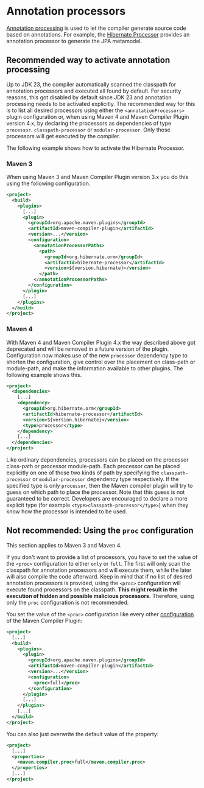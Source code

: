 <!--
Licensed to the Apache Software Foundation (ASF) under one
or more contributor license agreements.  See the NOTICE file
distributed with this work for additional information
regarding copyright ownership.  The ASF licenses this file
to you under the Apache License, Version 2.0 (the
"License"); you may not use this file except in compliance
with the License.  You may obtain a copy of the License at

http://www.apache.org/licenses/LICENSE-2.0

Unless required by applicable law or agreed to in writing,
software distributed under the License is distributed on an
"AS IS" BASIS, WITHOUT WARRANTIES OR CONDITIONS OF ANY
KIND, either express or implied.  See the License for the
specific language governing permissions and limitations
under the License.
-->

# Annotation processors

[Annotation processing](https://docs.oracle.com/en/java/javase/23/docs/specs/man/javac.html#annotation-processing) is used to let the compiler generate source code based on annotations.
For example, the [Hibernate Processor](https://hibernate.org/orm/processor/) provides an annotation processor to generate the JPA metamodel.


## Recommended way to activate annotation processing

Up to JDK 23, the compiler automatically scanned the classpath for annotation processors and executed all found by default.
For security reasons, this got disabled by default since JDK 23 and annotation processing needs to be activated explicitly.
The recommended way for this is to list all desired processors using either the `<annotationProcessors>` plugin configuration
or, when using Maven 4 and Maven Compiler Plugin version 4.x, by declaring the processors as dependencies of type `processor`. `classpath-processor` or `modular-processor`.
Only those processors will get executed by the compiler.

The following example shows how to activate the Hibernate Processor.


### Maven 3

When using Maven 3 and Maven Compiler Plugin version 3.x you do this using the following configuration.

```xml
<project>
  <build>
    <plugins>
      [...]
      <plugin>
        <groupId>org.apache.maven.plugins</groupId>
        <artifactId>maven-compiler-plugin</artifactId>
        <version>...</version>
        <configuration>
          <annotationProcessorPaths>
            <path>
              <groupId>org.hibernate.orm</groupId>
              <artifactId>hibernate-processor</artifactId>
              <version>${version.hibernate}</version>
            </path>
          </annotationProcessorPaths>
        </configuration>
      </plugin>
      [...]
    </plugins>
  </build>
</project>
```


### Maven 4

With Maven 4 and Maven Compiler Plugin 4.x the way described above got deprecated and will be removed in a future version of the plugin.
Configuration now makes use of the new `processor` dependency type to shorten the configuration,
give control over the placement on class-path or module-path, and make the information available to other plugins.
The following example shows this.

```xml
<project>
  <dependencies>
    [...]
    <dependency>
      <groupId>org.hibernate.orm</groupId>
      <artifactId>hibernate-processor</artifactId>
      <version>${version.hibernate}</version>
      <type>processor</type>
    </dependency>
    [...]
  </dependencies>
</project>
```

Like ordinary dependencies, processors can be placed on the processor class-path or processor module-path.
Each processor can be placed explicitly on one of those two kinds of path by specifying the
`classpath-processor` or `modular-processor` dependency type respectively.
If the specified type is only `processor`, then the Maven compiler plugin will try to guess on which path to place the processor.
Note that this guess is not guaranteed to be correct.
Developers are encouraged to declare a more explicit type (for example `<type>classpath-processor</type>`) when they know how the processor is intended to be used.


## Not recommended: Using the `proc` configuration

This section applies to Maven 3 and Maven 4.

If you don't want to provide a list of processors, you have to set the value of the `<proc>` configuration to either `only` or `full`.
The first will only scan the classpath for annotation processors and will execute them, while the later will also compile the code afterward.
Keep in mind that if no list of desired annotation processors is provided, using the `<proc>` configuration will execute found processors on the classpath.
**This might result in the execution of hidden and possible malicious processors.**
Therefore, using only the `proc` configuration is not recommended.

You set the value of the `<proc>` configuration like every other [configuration](/usage.html) of the Maven Compiler Plugin:

```xml
<project>
  [...]
  <build>
    <plugins>
      <plugin>
        <groupId>org.apache.maven.plugins</groupId>
        <artifactId>maven-compiler-plugin</artifactId>
        <version>...</version>
        <configuration>
          <proc>full</proc>
        </configuration>
      </plugin>
      [...]
    </plugins>
    [...]
  </build>
</project>
```

You can also just overwrite the default value of the property:

```xml
<project>
  [...]
  <properties>
    <maven.compiler.proc>full</maven.compiler.proc>
  </properties>
  [...]
</project>
```
